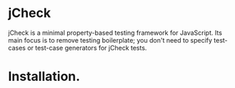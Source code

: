 jCheck
======

jCheck is a minimal property-based testing framework for JavaScript.
Its main focus is to remove testing boilerplate; you don't need to
specify test-cases or test-case generators for jCheck tests.

# Installation.

